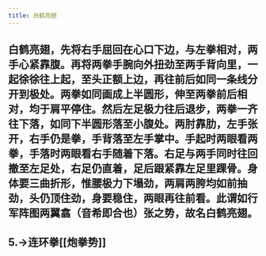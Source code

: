 ```yaml
---
title: 白鹤亮翅
---
```


## 白鹤亮翅，先将右手屈回在心口下边，与左拳相对，两手心紧靠腹。再将两拳手腕向外扭劲至两手背向里，一起徐徐往上起，至头正额上边，再往前后如同一条线分开到极处。两拳如同画成上半圆形，伸至两拳前后相对，均于肩平停住。然后左足极力往后退步，两拳一齐往下落，如同下半圆形落至小腹处。两肘靠肋，左手张开，右手仍是拳，手背落至左手掌中。手起时两眼看两拳，手落时两眼看右手随着下落。右足与两手同时往回撤至左足处，右足仍直着，足后跟紧靠左足里踝骨。身体要三曲折形，惟腰极力下塌劲，两肩两胯均如前抽劲，头仍顶住劲，身要稳住，两眼再往前看。此谓如行军阵图两翼翕（音希即合也）张之势，故名白鹤亮翅。

## 5.->连环拳[[炮拳势]]
